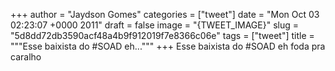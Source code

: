 
+++
author = "Jaydson Gomes"
categories = ["tweet"]
date = "Mon Oct 03 02:23:07 +0000 2011"
draft = false
image = "{TWEET_IMAGE}"
slug = "5d8dd72db3590acf48a4b9f912019f7e8366c06e"
tags = ["tweet"]
title = """Esse baixista do #SOAD eh..."""
+++
Esse baixista do #SOAD eh foda pra caralho
